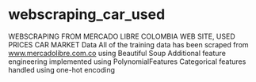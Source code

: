 # webscraping_car_used
 WEBSCRAPING FROM  MERCADO LIBRE COLOMBIA WEB SITE, USED PRICES CAR MARKET 
Data
All of the training data has been scraped from www.mercadolibre.com.co using Beautiful Soup
Additional feature engineering implemented using PolynomialFeatures
Categorical features handled using one-hot encoding
